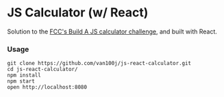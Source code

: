 JS Calculator (w/ React)
=====================

Solution to the [FCC's Build A JS calculator challenge](https://www.freecodecamp.com/challenges/build-a-javascript-calculator), and built with React.

### Usage

```
git clone https://github.com/van100j/js-react-calculator.git
cd js-react-calculator/
npm install
npm start
open http://localhost:8080
```